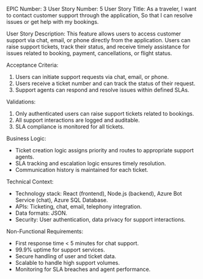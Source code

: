 EPIC Number: 3
User Story Number: 5
User Story Title: As a traveler, I want to contact customer support through the application, So that I can resolve issues or get help with my bookings.

User Story Description: This feature allows users to access customer support via chat, email, or phone directly from the application. Users can raise support tickets, track their status, and receive timely assistance for issues related to booking, payment, cancellations, or flight status.

Acceptance Criteria:
1. Users can initiate support requests via chat, email, or phone.
2. Users receive a ticket number and can track the status of their request.
3. Support agents can respond and resolve issues within defined SLAs.

Validations:
1. Only authenticated users can raise support tickets related to bookings.
2. All support interactions are logged and auditable.
3. SLA compliance is monitored for all tickets.

Business Logic:
- Ticket creation logic assigns priority and routes to appropriate support agents.
- SLA tracking and escalation logic ensures timely resolution.
- Communication history is maintained for each ticket.

Technical Context:
- Technology stack: React (frontend), Node.js (backend), Azure Bot Service (chat), Azure SQL Database.
- APIs: Ticketing, chat, email, telephony integration.
- Data formats: JSON.
- Security: User authentication, data privacy for support interactions.

Non-Functional Requirements:
- First response time < 5 minutes for chat support.
- 99.9% uptime for support services.
- Secure handling of user and ticket data.
- Scalable to handle high support volumes.
- Monitoring for SLA breaches and agent performance.